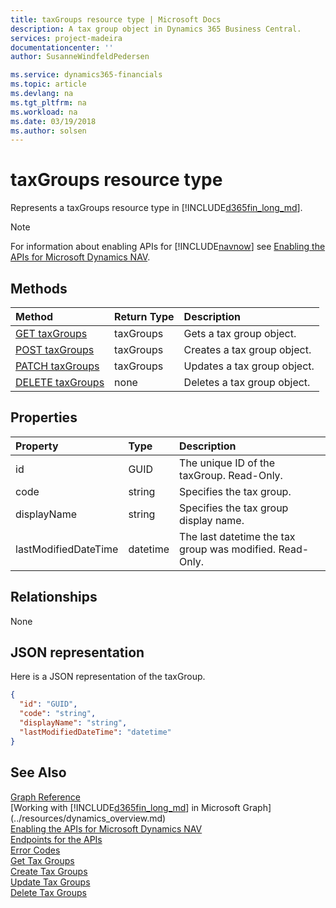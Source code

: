 ```yaml
---
title: taxGroups resource type | Microsoft Docs
description: A tax group object in Dynamics 365 Business Central. 
services: project-madeira
documentationcenter: ''
author: SusanneWindfeldPedersen

ms.service: dynamics365-financials
ms.topic: article
ms.devlang: na
ms.tgt_pltfrm: na
ms.workload: na
ms.date: 03/19/2018
ms.author: solsen
---
```


# taxGroups resource type
Represents a taxGroups resource type in [!INCLUDE[d365fin_long_md](../../includes/d365fin_long_md.md)].

> [!NOTE]  
> For information about enabling APIs for [!INCLUDE[navnow](../../includes/navnow_md.md)] see [Enabling the APIs for Microsoft Dynamics NAV](../../enabling-apis-for-dynamics-nav.md).

## Methods

| Method       | Return Type  |Description|
|:---------------|:--------|:----------|
|[GET taxGroups](../api/dynamics_taxGroups_get.md)|taxGroups|Gets a tax group object.|
|[POST taxGroups](../api/dynamics_create_taxGroups.md)|taxGroups|Creates a tax group object.|
|[PATCH taxGroups](../api/dynamics_taxGroups_update.md)|taxGroups|Updates a tax group object.|
|[DELETE taxGroups](../api/dynamics_taxGroups_delete.md)|none|Deletes a tax group object.|

## Properties

| Property     | Type   |Description|
|:---------------|:--------|:----------|
|id|GUID|The unique ID of the taxGroup. Read-Only.|
|code|string|Specifies the tax group.|
|displayName|string|Specifies the tax group display name.|
|lastModifiedDateTime|datetime|The last datetime the tax group was modified. Read-Only.|  


## Relationships
None

## JSON representation

Here is a JSON representation of the taxGroup.

```json
{
  "id": "GUID",
  "code": "string",
  "displayName": "string",
  "lastModifiedDateTime": "datetime"
}
```

## See Also
[Graph Reference](../api/dynamics_graph_reference.md)  
[Working with [!INCLUDE[d365fin_long_md](../../includes/d365fin_long_md.md)] in Microsoft Graph](../resources/dynamics_overview.md)  
[Enabling the APIs for Microsoft Dynamics NAV](../../enabling-apis-for-dynamics-nav.md)  
[Endpoints for the APIs](../../endpoints-apis-for-dynamics.md)  
[Error Codes](../dynamics_error_codes.md)  
[Get Tax Groups](../api/dynamics_taxgroups_get.md)  
[Create Tax Groups](../api/dynamics_create_taxgroups.md)  
[Update Tax Groups](../api/dynamics_taxgroups_update.md)  
[Delete Tax Groups](../api/dynamics_taxgroups_delete.md)  